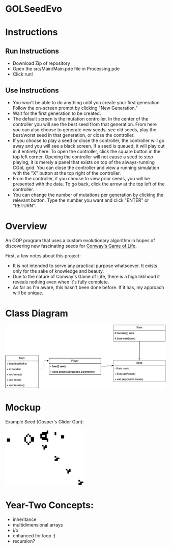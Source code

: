 # GOLSeedEvo

# Instructions

## Run Instructions
- Download Zip of repository
- Open the src/Main/Main.pde file in Processing.pde
- Click run!

## Use Instructions
- You won't be able to do anything until you create your first generation. Follow the on-screen prompt by clicking "New Generation."
- Wait for the first generation to be created.
- The default screen is the mutation controller. In the center of the controller you will see the best seed from that generation. From here you can also choose to generate new seeds, see old seeds, play the best/worst seed in that generation, or close the controller.
- If you choose to play a seed or close the controller, the controller will go away and you will see a black screen. If a seed is queued, it will play out in it entirety here. To open the controller, click the square button in the top left corner. Opening the controller will not cause a seed to stop playing; it is merely a panel that exists on top of the always-running CGoL grid. You can close the controller and view a running simulation with the "X" button at the top right of the controller.
- From the controller, if you choose to view prior seeds, you will be presented with the data. To go back, click the arrow at the top left of the controller.
- You can change the number of mutations per generation by clicking the relevant button. Type the number you want and click "ENTER" or "RETURN".

# Overview

An OOP program that uses a custom evolutionary algorithm in hopes of discovering new fascinating seeds for [Conway's Game of Life](https://en.wikipedia.org/wiki/Conway%27s_Game_of_Life).

First, a few notes about this project:
- It is not intended to serve any practical purpose whatsoever. It exists only for the sake of knowledge and beauty.
- Due to the nature of Conway's Game of Life, there is a high liklihood it reveals nothing even when it's fully complete. 
- As far as I'm aware, this hasn't been done before. If it has, my approach will be unique.

# Class Diagram

![Class Diagram](https://github.com/Luca-Skyline/GOLSeedEvo/blob/09a0788a950148ace86985fa7c4a3c374026512c/imgs/GOL%20Class%20Diagram.png)


# Mockup
Example Seed (Gosper's Glider Gun):

![Seed](https://github.com/Luca-Skyline/GOLSeedEvo/blob/5a95628deee0261f5b70e11dbdc0a911b16b8705/imgs/Gospers_glider_gun.gif)


# Year-Two Concepts:
- inheritance
- multidimensional arrays
- i/o
- enhanced for loop :)
- recursion?
